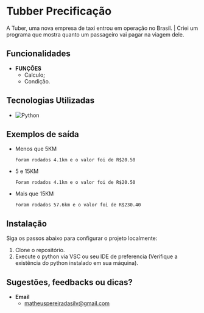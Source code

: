 # Tubber Precificação

A Tuber, uma nova empresa de taxi entrou em operação no Brasil. | Criei um programa que mostra quanto um passageiro vai pagar na viagem dele.

## Funcionalidades

- **FUNÇÕES**
  - Calculo;
  - Condição.


## Tecnologias Utilizadas

- ![Python](https://img.shields.io/badge/python-3670A0?style=for-the-badge&logo=python&logoColor=ffdd54)

## Exemplos de saída
- Menos que 5KM
  ```
  Foram rodados 4.1km e o valor foi de R$20.50
  ```
  
- 5 e 15KM
  ```
  Foram rodados 4.1km e o valor foi de R$20.50
  ```

- Mais que 15KM
  ```
  Foram rodados 57.6km e o valor foi de R$230.40
  ```

## Instalação

Siga os passos abaixo para configurar o projeto localmente:

1. Clone o repositório.
2. Execute o python via VSC ou seu IDE de preferencia (Verifique a existência do python instalado em sua máquina).

## Sugestões, feedbacks ou dicas?

- **Email**
  - matheuspereiradasilv@gmail.com
